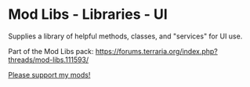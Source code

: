 # Mod Libs - Libraries - UI

Supplies a library of helpful methods, classes, and "services" for UI use.

Part of the Mod Libs pack: https://forums.terraria.org/index.php?threads/mod-libs.111593/

[Please support my mods!](https://forums.terraria.org/index.php?threads/hamstars-mods-past-present-and-future.63713/)
